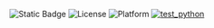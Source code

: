 ![Static Badge](https://img.shields.io/badge/Python-3776AB?style=for-the-badge&logo=python&logoColor=white)
![License](https://img.shields.io/badge/license-Apache--2.0-blue)
![Platform](https://img.shields.io/badge/platform-linux-yellow)
[![test_python](https://github.com/csc510-group60/hw1/actions/workflows/main.yml/badge.svg)](https://github.com/csc510-group60/hw1/actions/workflows/main.yml)
